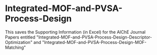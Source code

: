 # Integrated-MOF-and-PVSA-Process-Design

This saves the Supporting Information (in Excel) for the AIChE Journal Papers entitled 
"Integrated-MOF-and-PVSA-Process-Design-Descriptor-Optimization" and 
"Integrated-MOF-and-PVSA-Process-Design-MOF-Matching"
